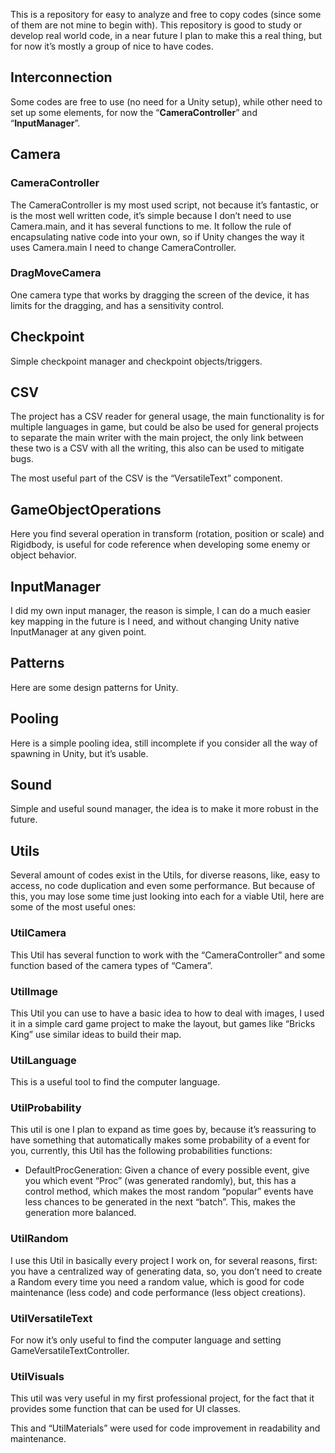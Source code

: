 This is a repository for easy to analyze and free to copy codes (since some of them are not mine to begin with). This repository is good to study or develop real world code, in a near future I plan to make this a real thing, but for now it’s mostly a group of nice to have codes.


## Interconnection

Some codes are free to use (no need for a Unity setup), while other need to set up some elements, for now the “**CameraController**” and “**InputManager**”.


## Camera


### CameraController

The CameraController is my most used script, not because it’s fantastic, or is the most well written code, it’s simple because I don’t need to use Camera.main, and it has several functions to me. It follow the rule of encapsulating native code into your own, so if Unity changes the way it uses Camera.main I need to change CameraController.


### DragMoveCamera

One camera type that works by dragging the screen of the device, it has limits for the dragging, and has a sensitivity control.


## Checkpoint

Simple checkpoint manager and checkpoint objects/triggers.


## CSV

The project has a CSV reader for general usage, the main functionality is for multiple languages in game, but could be also be used for general projects to separate the main writer with the main project, the only link between these two is a CSV with all the writing, this also can be used to mitigate bugs.

The most useful part of the CSV is the “VersatileText” component.


## GameObjectOperations

Here you find several operation in transform (rotation, position or scale) and Rigidbody, is useful for code reference when developing some enemy or object behavior.


## InputManager

I did my own input manager, the reason is simple, I can do a much easier key mapping in the future is I need, and without changing Unity native InputManager at any given point.


## Patterns

Here are some design patterns for Unity.


## Pooling 

Here is a simple pooling idea, still incomplete if you consider all the way of spawning in Unity, but it’s usable.


## Sound

Simple and useful sound manager, the idea is to make it more robust in the future.


## Utils

Several amount of codes exist in the Utils, for diverse reasons, like, easy to access, no code duplication and even some performance. But because of this, you may lose some time just looking into each for a viable Util, here are some of the most useful ones:


### UtilCamera

This Util has several function to work with the “CameraController” and some function based of the camera types of “Camera”.


### UtilImage

This Util you can use to have a basic idea to how to deal with images, I used it in a simple card game project to make the layout, but games like “Bricks King” use similar ideas to build their map.


### UtilLanguage

This is a useful tool to find the computer language.


### UtilProbability

This util is one I plan to expand as time goes by, because it’s reassuring to have something that automatically makes some probability of a event for you, currently, this Util has the following probabilities functions:



* DefaultProcGeneration: Given a chance of every possible event, give you which event “Proc” (was generated randomly), but, this has a control method, which makes the most random “popular” events have less chances to be generated in the next “batch”. This, makes the generation more balanced.


### UtilRandom

I use this Util in basically every project I work on, for several reasons, first: you have a centralized way of generating data, so, you don’t need to create a Random every time you need a random value, which is good for code maintenance (less code) and code performance (less object creations).


### UtilVersatileText

For now it’s only useful to find the computer language and setting GameVersatileTextController.


### UtilVisuals

This util was very useful in my first professional project, for the fact that it provides some function that can be used for UI classes.

This and “UtilMaterials” were used for code improvement in readability and maintenance. 

